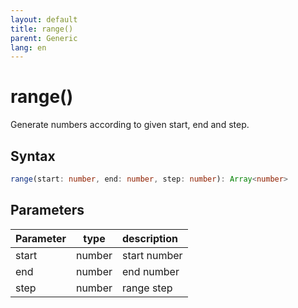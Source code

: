 ```yaml
---
layout: default
title: range()
parent: Generic
lang: en
---
```


# range()

Generate numbers according to given start, end and step.

## Syntax

```typescript
range(start: number, end: number, step: number): Array<number> 
```

## Parameters


| Parameter |        type        | description                                                         |
| :-------- | :-----------------: | :------------------------------------------------------------------ |
| start  | number | start number |
| end  | number | end number |
| step  | number | range step |